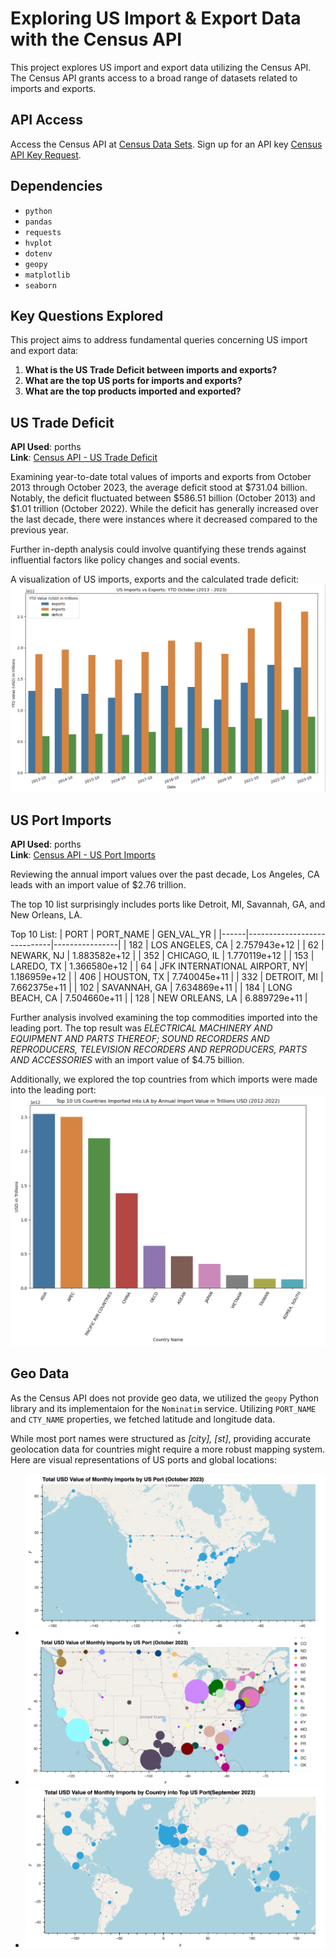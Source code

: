 # Exploring US Import & Export Data with the Census API

This project explores US import and export data utilizing the Census API. The Census API grants access to a broad range of datasets related to imports and exports.

## API Access

Access the Census API at [Census Data Sets](https://www.census.gov/data/developers/data-sets.html).
Sign up for an API key [Census API Key Request](https://api.census.gov/data/key_signup.html).

## Dependencies

- `python`
- `pandas`
- `requests`
- `hvplot`
- `dotenv`
- `geopy`
- `matplotlib`
- `seaborn`

## Key Questions Explored

This project aims to address fundamental queries concerning US import and export data:

1. **What is the US Trade Deficit between imports and exports?**
2. **What are the top US ports for imports and exports?**
3. **What are the top products imported and exported?**

## US Trade Deficit

**API Used**: porths  
**Link**: [Census API - US Trade Deficit](https://api.census.gov/data/timeseries/intltrade/exports/porths/variables.html)

Examining year-to-date total values of imports and exports from October 2013 through October 2023, the average deficit stood at $731.04 billion. Notably, the deficit fluctuated between $586.51 billion (October 2013) and $1.01 trillion (October 2022). While the deficit has generally increased over the last decade, there were instances where it decreased compared to the previous year.

Further in-depth analysis could involve quantifying these trends against influential factors like policy changes and social events.

A visualization of US imports, exports and the calculated trade deficit:
![US Trade Deficit](./notebooks/plots/imports_vs_exports.png)

## US Port Imports

**API Used**: porths  
**Link**: [Census API - US Port Imports](https://api.census.gov/data/timeseries/intltrade/exports/porths/variables.html)

Reviewing the annual import values over the past decade, Los Angeles, CA leads with an import value of $2.76 trillion.

The top 10 list surprisingly includes ports like Detroit, MI, Savannah, GA, and New Orleans, LA.

Top 10 List:
| PORT | PORT_NAME                   | GEN_VAL_YR     |
|------|-----------------------------|----------------|
| 182  | LOS ANGELES, CA             | 2.757943e+12   |
| 62   | NEWARK, NJ                  | 1.883582e+12   |
| 352  | CHICAGO, IL                 | 1.770119e+12   |
| 153  | LAREDO, TX                  | 1.366580e+12   |
| 64   | JFK INTERNATIONAL AIRPORT, NY| 1.186959e+12   |
| 406  | HOUSTON, TX                 | 7.740045e+11   |
| 332  | DETROIT, MI                 | 7.662375e+11   |
| 102  | SAVANNAH, GA                | 7.634869e+11   |
| 184  | LONG BEACH, CA              | 7.504660e+11   |
| 128  | NEW ORLEANS, LA             | 6.889729e+11   |

Further analysis involved examining the top commodities imported into the leading port. The top result was *ELECTRICAL MACHINERY AND EQUIPMENT AND PARTS THEREOF; SOUND RECORDERS AND REPRODUCERS, TELEVISION RECORDERS AND REPRODUCERS, PARTS AND ACCESSORIES* with an import value of $4.75 billion.

Additionally, we explored the top countries from which imports were made into the leading port:
![Top Countries for Top Port](./notebooks/plots/top_countries_top_port2.png)

## Geo Data

As the Census API does not provide geo data, we utilized the `geopy` Python library and its implementaion for the `Nominatim` service. Utilizing `PORT_NAME` and `CTY_NAME` properties, we fetched latitude and longitude data.

While most port names were structured as *[city], [st]*, providing accurate geolocation data for countries might require a more robust mapping system. Here are visual representations of US ports and global locations:
- ![US Ports](./notebooks/plots/geo_us_ports.png)
- ![Geo US Ports by State](./notebooks/plots/geo_us_ports_by_state.png)
- ![Global Geo Data](./notebooks/plots/geo_global.png)
